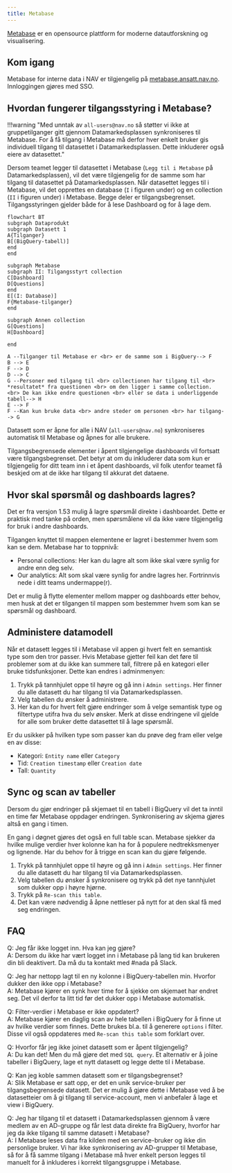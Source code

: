 ```yaml
---
title: Metabase
---
```


[Metabase](https://www.metabase.com/) er en opensource plattform for moderne datautforskning og visualisering.

## Kom igang

Metabase for interne data i NAV er tilgjengelig på [metabase.ansatt.nav.no](https://metabase.ansatt.nav.no/).
Innloggingen gjøres med SSO.

## Hvordan fungerer tilgangsstyring i Metabase?

!!!warning "Med unntak av `all-users@nav.no` så støtter vi ikke at gruppetilganger gitt gjennom Datamarkedsplassen synkroniseres til Metabase. For å få tilgang i Metabase må derfor hver enkelt bruker gis individuell tilgang til datasettet i Datamarkedsplassen. Dette inkluderer også eiere av datasettet."

Dersom teamet legger til datasettet i Metabase (`Legg til i Metabase` på Datamarkedsplassen), vil det være tilgjengelig for de samme som har tilgang til datasettet på Datamarkedsplassen.
Når datasettet legges til i Metabase, vil det opprettes en database (`I` i figuren under) og en collection (`II` i figuren under) i Metabase.
Begge deler er tilgangsbegrenset.
Tilgangsstyringen gjelder både for å lese Dashboard og for å lage dem.

````mermaid
flowchart BT
subgraph Dataprodukt
subgraph Datasett 1
A{Tilganger}
B[(BigQuery-tabell)]
end
end

subgraph Metabase
subgraph II: Tilgangsstyrt collection
C[Dashboard]
D[Questions]
end
E[(I: Database)]
F{Metabase-tilganger}
end

subgraph Annen collection
G[Questions]
H[Dashboard]

end

A --Tilganger til Metabase er <br> er de samme som i BigQuery--> F
B --> E
F --> D
D --> C
G --Personer med tilgang til <br> collectionen har tilgang til <br> *resultatet* fra questionen <br> om den ligger i samme collection. <br> De kan ikke endre questionen <br> eller se data i underliggende tabell--> H
E --> F
F --Kan kun bruke data <br> andre steder om personen <br> har tilgang--> G
````

Datasett som er åpne for alle i NAV (`all-users@nav.no`) synkroniseres automatisk til Metabase og åpnes for alle brukere.

Tilgangsbegrensede elementer i åpent tilgjengelige dashboards vil fortsatt være tilgangsbegrenset.
Det betyr at om du inkluderer data som kun er tilgjengelig for ditt team inn i et åpent dashboards, vil folk utenfor teamet få beskjed om at de ikke har tilgang til akkurat det dataene.

## Hvor skal spørsmål og dashboards lagres?
Det er fra versjon 1.53 mulig å lagre spørsmål direkte i dashboardet. Dette er praktisk med tanke på orden, men spørsmålene vil da ikke være tilgjengelig for bruk i andre dashboards.

Tilgangen knyttet til mappen elementene er lagret i bestemmer hvem som kan se dem. Metabase har to toppnivå:

- Personal collections: Her kan du lagre alt som ikke skal være synlig for andre enn deg selv.
- Our analytics: Alt som skal være synlig for andre lagres her. Fortrinnvis nede i ditt teams undermappe(r).

Det er mulig å flytte elementer mellom mapper og dashboards etter behov, men husk at det er tilgangen til mappen som bestemmer hvem som kan se spørsmål og dashboard.

## Administere datamodell
Når et datasett legges til i Metabase vil appen gi hvert felt en semantisk type som den tror passer. Hvis Metabase gjetter feil kan det føre til problemer som at du ikke kan summere tall, filtrere på en kategori eller bruke tidsfunksjoner. Dette kan endres i adminmenyen:

1. Trykk på tannhjulet oppe til høyre og gå inn i `Admin settings`. Her finner du alle datasett du har tilgang til via Datamarkedsplassen.
2. Velg tabellen du ønsker å administrere. 
3. Her kan du for hvert felt gjøre endringer som å velge semantisk type og filtertype utifra hva du selv ønsker. Merk at disse endringene vil gjelde for alle som bruker dette datasettet til å lage spørsmål. 

Er du usikker på hvilken type som passer kan du prøve deg fram eller velge en av disse:

- Kategori: `Entity name` eller `Category`
- Tid: `Creation timestamp` eller `Creation date`
- Tall: `Quantity`


## Sync og scan av tabeller
Dersom du gjør endringer på skjemaet til en tabell i BigQuery vil det ta inntil en time før Metabase oppdager endringen. Synkronisering av skjema gjøres altså en gang i timen.

En gang i døgnet gjøres det også en full table scan. Metabase sjekker da hvilke mulige verdier hver kolonne kan ha for å populere nedtrekksmenyer og lignende. Har du behov for å trigge en scan kan du gjøre følgende.

1. Trykk på tannhjulet oppe til høyre og gå inn i `Admin settings`. Her finner du alle datasett du har tilgang til via Datamarkedsplassen.
2. Velg tabellen du ønsker å synkronisere og trykk på det nye tannhjulet som dukker opp i høyre hjørne.
3. Trykk på `Re-scan this table`.
4. Det kan være nødvendig å åpne nettleser på nytt for at den skal få med seg endringen.


## FAQ
Q: Jeg får ikke logget inn. Hva kan jeg gjøre?  
A: Dersom du ikke har vært logget inn i Metabase på lang tid kan brukeren din bli deaktivert. Da må du ta kontakt med #nada på Slack.

Q: Jeg har nettopp lagt til en ny kolonne i BigQuery-tabellen min. Hvorfor dukker den ikke opp i Metabase?  
A: Metabase kjører en synk hver time for å sjekke om skjemaet har endret seg. Det vil derfor ta litt tid før det dukker opp i Metabase automatisk.

Q: Filter-verdier i Metabase er ikke oppdatert?  
A: Metabase kjører en daglig scan av hele tabellen i BigQuery for å finne ut av hvilke verdier som finnes. Dette brukes bl.a. til å generere `options` i filter. Disse vil også oppdateres med `Re-scan this table` som forklart over.

Q: Hvorfor får jeg ikke joinet datasett som er åpent tilgjengelig?  
A: Du kan det! Men du må gjøre det med `SQL query`. Et alternativ er å joine tabeller i BigQuery, lage et nytt datasett og legge dette til i Metabase.

Q: Kan jeg koble sammen datasett som er tilgangsbegrenset?  
A: Slik Metabase er satt opp, er det en unik service-bruker per tilgangsbegrensede datasett. 
Det er mulig å gjøre dette i Metabase ved å be datasetteier om å gi tilgang til service-account, men vi anbefaler å lage et view i BigQuery. 

Q: Jeg har tilgang til et datasett i Datamarkedsplassen gjennom å være medlem av en AD-gruppe og får lest data direkte fra BigQuery, hvorfor har jeg da ikke tilgang til samme datasett i Metabase?  
A: I Metabase leses data fra kilden med en service-bruker og ikke din personlige bruker.
Vi har ikke synkronisering av AD-grupper til Metabase, så for å få samme tilgang i Metabase må hver enkelt person legges til manuelt for å inkluderes i korrekt tilgangsgruppe i Metabase.

